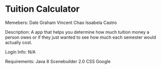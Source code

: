 # Tuition Calculator

Memebers:
Dale Graham
Vincent Chao
Issabela Castro

Description:
A app that helps you determine how much tuition money a person owes or if they just wanted to see how much each semester would actually cost.

Login Info:
N/A

Requirements:
Java 8
Scenebuilder 2.0
CSS
Google

